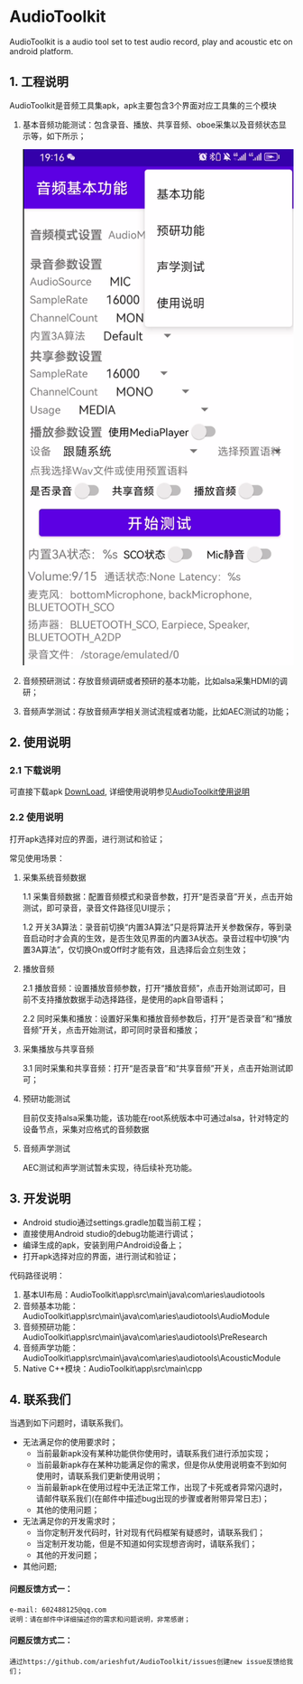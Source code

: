 # AudioToolkit

AudioToolkit is a audio tool set to test audio record, play and acoustic etc on android platform.

## 1. 工程说明

AudioToolkit是音频工具集apk，apk主要包含3个界面对应工具集的三个模块

1. 基本音频功能测试：包含录音、播放、共享音频、oboe采集以及音频状态显示等，如下所示；

   ![img](https://github.com/arieshfut/AudioToolkit/blob/main/docs/imgs/%E5%9F%BA%E6%9C%AC%E5%8A%9F%E8%83%BD%E7%95%8C%E9%9D%A2.png)

2. 音频预研测试：存放音频调研或者预研的基本功能，比如alsa采集HDMI的调研；

3. 音频声学测试：存放音频声学相关测试流程或者功能，比如AEC测试的功能；


## 2. 使用说明

### 2.1 下载说明

 可直接下载apk [DownLoad](./docs/apk), 详细使用说明参见[AudioToolkit使用说明](./docs/apk/README.md)

### 2.2 使用说明
 
 打开apk选择对应的界面，进行测试和验证；

 常见使用场景：
 1. 采集系统音频数据
 
    1.1 采集音频数据：配置音频模式和录音参数，打开“是否录音”开关，点击开始测试，即可录音，录音文件路径见UI提示；
	
	1.2 开关3A算法：录音前切换“内置3A算法”只是将算法开关参数保存，等到录音启动时才会真的生效，是否生效见界面的内置3A状态。录音过程中切换“内置3A算法”，仅切换On或Off时才能有效，且选择后会立刻生效；
	
 2. 播放音频
 
    2.1 播放音频：设置播放音频参数，打开“播放音频”，点击开始测试即可，目前不支持播放数据手动选择路径，是使用的apk自带语料；
	
	2.2 同时采集和播放：设置好采集和播放音频参数后，打开“是否录音”和“播放音频”开关，点击开始测试，即可同时录音和播放；
	
 3. 采集播放与共享音频
 
    3.1 同时采集和共享音频：打开“是否录音”和“共享音频”开关，点击开始测试即可；

 4. 预研功能测试
 
     目前仅支持alsa采集功能，该功能在root系统版本中可通过alsa，针对特定的设备节点，采集对应格式的音频数据
	 
 5. 音频声学测试

     AEC测试和声学测试暂未实现，待后续补充功能。

## 3. 开发说明
* Android studio通过settings.gradle加载当前工程；
* 直接使用Android studio的debug功能进行调试；
* 编译生成的apk，安装到用户Android设备上；
* 打开apk选择对应的界面，进行测试和验证；

代码路径说明：
1. 基本UI布局：AudioToolkit\app\src\main\java\com\aries\audiotools
2. 音频基本功能：AudioToolkit\app\src\main\java\com\aries\audiotools\AudioModule
3. 音频预研功能：AudioToolkit\app\src\main\java\com\aries\audiotools\PreResearch
4. 音频声学功能：AudioToolkit\app\src\main\java\com\aries\audiotools\AcousticModule
5. Native C++模块：AudioToolkit\app\src\main\cpp


## 4. 联系我们

 当遇到如下问题时，请联系我们。
- 无法满足你的使用要求时；
  - 当前最新apk没有某种功能供你使用时，请联系我们进行添加实现；
  - 当前最新apk存在某种功能满足你的需求，但是你从使用说明查不到如何使用时，请联系我们更新使用说明；
  - 当前最新apk在使用过程中无法正常工作，出现了卡死或者异常闪退时，请邮件联系我们(在邮件中描述bug出现的步骤或者附带异常日志)；
  - 其他的使用问题；
- 无法满足你的开发需求时；
  - 当你定制开发代码时，针对现有代码框架有疑惑时，请联系我们；
  - 当定制开发功能，但是不知道如何实现想咨询时，请联系我们；
  - 其他的开发问题；
- 其他问题;

 #### 问题反馈方式一：
    e-mail: 602488125@qq.com
    说明：请在邮件中详细描述你的需求和问题说明，非常感谢；
#### 问题反馈方式二：
    通过https://github.com/arieshfut/AudioToolkit/issues创建new issue反馈给我们；
